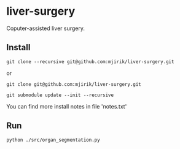 liver-surgery
=============

Coputer-assisted liver surgery. 


Install
-------

    git clone --recursive git@github.com:mjirik/liver-surgery.git

or

    git clone git@github.com:mjirik/liver-surgery.git

    git submodule update --init --recursive

You can find more install notes in file 'notes.txt'


Run
---

    python ./src/organ_segmentation.py 
